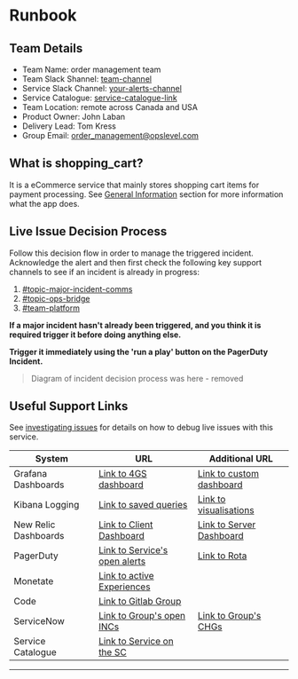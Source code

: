 # Runbook

## Team Details

- Team Name: order management team
- Team Slack Shannel: [team-channel](#order-mgmt)
- Service Slack Channel: [your-alerts-channel](#order-managment-alert)
- Service Catalogue: [service-catalogue-link](#the-service-catalogue)
- Team Location: remote across Canada and USA 
- Product Owner: John Laban
- Delivery Lead: Tom Kress
- Group Email: order_management@opslevel.com

## What is shopping_cart?

It is a eCommerce service that mainly stores shopping cart items for payment processing. See [General Information](general-information/) section for more information what the app does.

## Live Issue Decision Process

Follow this decision flow in order to manage the triggered incident. Acknowledge the alert and then first check the following key support channels to see if an incident is already in progress:

1. [#topic-major-incident-comms](#the-slack-channel)
2. [#topic-ops-bridge](#the-slack-channel)
3. [#team-platform](#the-slack-channel)

**If a major incident hasn't already been triggered, and you think it is required trigger it before doing anything else.**

**Trigger it immediately using the 'run a play' button on the PagerDuty Incident.**

> Diagram of incident decision process was here - removed

## Useful Support Links

See [investigating issues](investigating-issues/) for details on how to debug live issues with this service.  

| System | URL | Additional URL |
| --- | --- | --- |
| Grafana Dashboards | [Link to 4GS dashboard](#link-goes-here) | [Link to custom dashboard]((#link-goes-here)) |
| Kibana Logging | [Link to saved queries](#link-goes-here) | [Link to visualisations](#link-goes-here) |
| New Relic Dashboards | [Link to Client Dashboard](#link-goes-here) | [Link to Server Dashboard](#link-goes-here) |
| PagerDuty | [Link to Service's open alerts](#link-goes-here) | [Link to Rota](#link-goes-here) |
| Monetate | [Link to active Experiences](#link-goes-here) | |
| Code | [Link to Gitlab Group](#link-goes-here) | |
| ServiceNow | [Link to Group's open INCs](#link-goes-here) | [Link to Group's CHGs](#link-goes-here) |
| Service Catalogue | [Link to Service on the SC](#link-goes-here) | |

---



